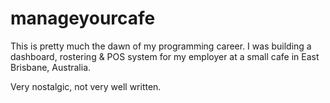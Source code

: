 # manageyourcafe
This is pretty much the dawn of my programming career.
I was building a dashboard, rostering & POS system for my employer
at a small cafe in East Brisbane, Australia.

Very nostalgic, not very well written.
